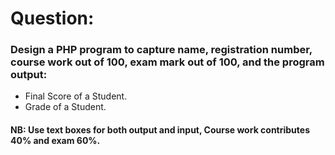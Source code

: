 # Question:
### Design a PHP program to capture name, registration number, course work out of 100, exam mark out of 100, and the program output:
- Final Score of a Student.
- Grade of a Student.
#### <strong>NB:</strong> Use text boxes for both output and input, Course work contributes 40% and exam 60%.
